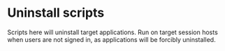 # Uninstall scripts

Scripts here will uninstall target applications. Run on target session hosts when users are not signed in, as applications will be forcibly uninstalled.
